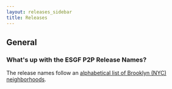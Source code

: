 ```yaml
---
layout: releases_sidebar
title: Releases
---
```

##  General

###  What's up with the ESGF P2P Release Names?
The release names follow an [alphabetical list of Brooklyn (NYC) neighborhoods](http://rainbow.llnl.gov/dist/esgf-installer/quo_vadis). 
